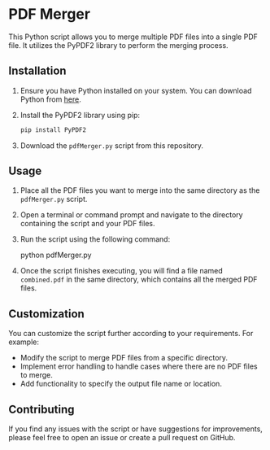 # PDF Merger

This Python script allows you to merge multiple PDF files into a single PDF file. It utilizes the PyPDF2 library to perform the merging process.

## Installation

1. Ensure you have Python installed on your system. You can download Python from [here](https://www.python.org/downloads/).

2. Install the PyPDF2 library using pip:

    ```bash
    pip install PyPDF2
    ```

3. Download the `pdfMerger.py` script from this repository.

## Usage

1. Place all the PDF files you want to merge into the same directory as the `pdfMerger.py` script.

2. Open a terminal or command prompt and navigate to the directory containing the script and your PDF files.

3. Run the script using the following command:

    
    python pdfMerger.py
    

4. Once the script finishes executing, you will find a file named `combined.pdf` in the same directory, which contains all the merged PDF files.

## Customization

You can customize the script further according to your requirements. For example:

- Modify the script to merge PDF files from a specific directory.
- Implement error handling to handle cases where there are no PDF files to merge.
- Add functionality to specify the output file name or location.

## Contributing

If you find any issues with the script or have suggestions for improvements, please feel free to open an issue or create a pull request on GitHub.



